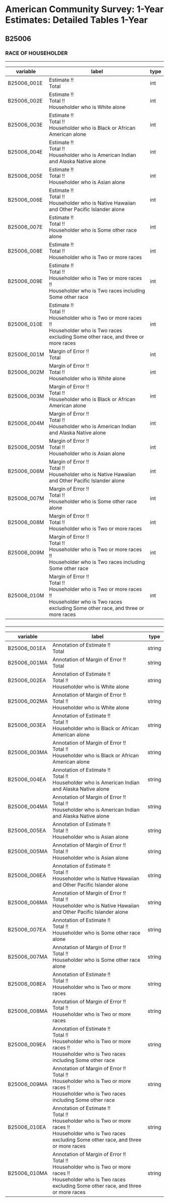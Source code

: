 # American Community Survey: 1-Year Estimates: Detailed Tables 1-Year

## B25006

### RACE OF HOUSEHOLDER

___

| variable | label | type |
| ----- | ----- | ----- |
| B25006_001E | Estimate !!<br>Total | int |
| B25006_002E | Estimate !!<br>Total !!<br>Householder who is White alone | int |
| B25006_003E | Estimate !!<br>Total !!<br>Householder who is Black or African American alone | int |
| B25006_004E | Estimate !!<br>Total !!<br>Householder who is American Indian and Alaska Native alone | int |
| B25006_005E | Estimate !!<br>Total !!<br>Householder who is Asian alone | int |
| B25006_006E | Estimate !!<br>Total !!<br>Householder who is Native Hawaiian and Other Pacific Islander alone | int |
| B25006_007E | Estimate !!<br>Total !!<br>Householder who is Some other race alone | int |
| B25006_008E | Estimate !!<br>Total !!<br>Householder who is Two or more races | int |
| B25006_009E | Estimate !!<br>Total !!<br>Householder who is Two or more races !!<br>Householder who is Two races including Some other race | int |
| B25006_010E | Estimate !!<br>Total !!<br>Householder who is Two or more races !!<br>Householder who is Two races excluding Some other race, and three or more races | int |
| B25006_001M | Margin of Error !!<br>Total | int |
| B25006_002M | Margin of Error !!<br>Total !!<br>Householder who is White alone | int |
| B25006_003M | Margin of Error !!<br>Total !!<br>Householder who is Black or African American alone | int |
| B25006_004M | Margin of Error !!<br>Total !!<br>Householder who is American Indian and Alaska Native alone | int |
| B25006_005M | Margin of Error !!<br>Total !!<br>Householder who is Asian alone | int |
| B25006_006M | Margin of Error !!<br>Total !!<br>Householder who is Native Hawaiian and Other Pacific Islander alone | int |
| B25006_007M | Margin of Error !!<br>Total !!<br>Householder who is Some other race alone | int |
| B25006_008M | Margin of Error !!<br>Total !!<br>Householder who is Two or more races | int |
| B25006_009M | Margin of Error !!<br>Total !!<br>Householder who is Two or more races !!<br>Householder who is Two races including Some other race | int |
| B25006_010M | Margin of Error !!<br>Total !!<br>Householder who is Two or more races !!<br>Householder who is Two races excluding Some other race, and three or more races | int |
### 

___

| variable | label | type |
| ----- | ----- | ----- |
| B25006_001EA | Annotation of Estimate !!<br>Total | string |
| B25006_001MA | Annotation of Margin of Error !!<br>Total | string |
| B25006_002EA | Annotation of Estimate !!<br>Total !!<br>Householder who is White alone | string |
| B25006_002MA | Annotation of Margin of Error !!<br>Total !!<br>Householder who is White alone | string |
| B25006_003EA | Annotation of Estimate !!<br>Total !!<br>Householder who is Black or African American alone | string |
| B25006_003MA | Annotation of Margin of Error !!<br>Total !!<br>Householder who is Black or African American alone | string |
| B25006_004EA | Annotation of Estimate !!<br>Total !!<br>Householder who is American Indian and Alaska Native alone | string |
| B25006_004MA | Annotation of Margin of Error !!<br>Total !!<br>Householder who is American Indian and Alaska Native alone | string |
| B25006_005EA | Annotation of Estimate !!<br>Total !!<br>Householder who is Asian alone | string |
| B25006_005MA | Annotation of Margin of Error !!<br>Total !!<br>Householder who is Asian alone | string |
| B25006_006EA | Annotation of Estimate !!<br>Total !!<br>Householder who is Native Hawaiian and Other Pacific Islander alone | string |
| B25006_006MA | Annotation of Margin of Error !!<br>Total !!<br>Householder who is Native Hawaiian and Other Pacific Islander alone | string |
| B25006_007EA | Annotation of Estimate !!<br>Total !!<br>Householder who is Some other race alone | string |
| B25006_007MA | Annotation of Margin of Error !!<br>Total !!<br>Householder who is Some other race alone | string |
| B25006_008EA | Annotation of Estimate !!<br>Total !!<br>Householder who is Two or more races | string |
| B25006_008MA | Annotation of Margin of Error !!<br>Total !!<br>Householder who is Two or more races | string |
| B25006_009EA | Annotation of Estimate !!<br>Total !!<br>Householder who is Two or more races !!<br>Householder who is Two races including Some other race | string |
| B25006_009MA | Annotation of Margin of Error !!<br>Total !!<br>Householder who is Two or more races !!<br>Householder who is Two races including Some other race | string |
| B25006_010EA | Annotation of Estimate !!<br>Total !!<br>Householder who is Two or more races !!<br>Householder who is Two races excluding Some other race, and three or more races | string |
| B25006_010MA | Annotation of Margin of Error !!<br>Total !!<br>Householder who is Two or more races !!<br>Householder who is Two races excluding Some other race, and three or more races | string |

